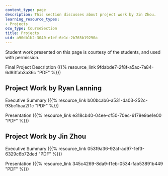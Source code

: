 ```yaml
---
content_type: page
description: This section discusses about project work by Jin Zhou.
learning_resource_types:
- Projects
ocw_type: CourseSection
title: Projects
uid: a90db1b2-3040-e1ef-6e1c-2b765b19290a
---
```


Student work presented on this page is courtesy of the students, and used with permission.

Final Project Description ({{% resource_link 9fdabde7-2f8f-a5ac-7a84-6d93fab3a36c "PDF" %}})

Project Work by Ryan Lanning
----------------------------

Executive Summary ({{% resource_link b00bcab6-a531-da03-252c-93bc1baa2f1c "PDF" %}})

Presentation ({{% resource_link e318cb40-04ee-cf50-70ec-6179e9ae1e00 "PDF" %}})

Project Work by Jin Zhou
------------------------

Executive Summary ({{% resource_link 053f9a36-92af-ad97-1ef3-6329c6b72ded "PDF" %}})

Presentation ({{% resource_link 345c4269-8da9-f1eb-0534-fab53891b449 "PDF" %}})